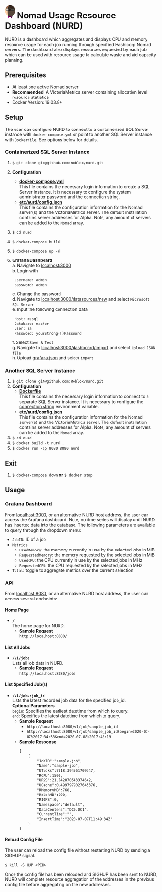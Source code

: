 # <img src="NURD.png" width="33" height="44" alt=":NURD:" class="emoji" title=":NURD:"/> Nomad Usage Resource Dashboard (NURD)
NURD is a dashboard which aggregates and displays CPU and memory resource usage for each job running through specified Hashicorp Nomad servers. The dashboard also displays resources requested by each job, which can be used with resource usage to calculate waste and aid capacity planning. 

## Prerequisites
* At least one active Nomad server
* **Recommended:** A VictoriaMetrics server containing allocation level resource statistics
* Docker Version: 19.03.8+

## Setup
The user can configure NURD to connect to a containerized SQL Server instance with `docker-compose.yml` or point to another SQL Server instance with `Dockerfile`. See options below for details. 

### Containerized SQL Server Instance
1. `$ git clone git@github.com:Roblox/nurd.git`
2. **Configuration**<br>
    * **[docker-compose.yml](https://github.com/Roblox/nurd/blob/master/docker-compose.yml)**<br>
        This file contains the necessary login information to create a SQL Server instance. It is necessary to configure the system administrator password and the connection string.
    * **[etc/nurd/config.json](https://github.com/Roblox/nurd/blob/master/etc/nurd/config.json)**<br>
        This file contains the configuration information for the Nomad server(s) and the VictoriaMetrics server. The default installation contains server addresses for Alpha. Note, any amount of servers can be added to the `Nomad` array.
3. `$ cd nurd`
4. `$ docker-compose build`
5. `$ docker-compose up -d`
6. **Grafana Dashboard**<br>
    a. Navigate to [localhost:3000](http://localhost:3000)<br>
    b. Login with
        
        username: admin
        password: admin
    c. Change the password<br>
    d. Navigate to [localhost:3000/datasources/new](http://localhost:3000/datasources/new) and select `Microsoft SQL Server`<br>
    e. Input the following connection data

        Host: mssql
        Database: master
        User: sa
        Password: yourStrong(!)Password
    f. Select `Save & Test`<br>
    g. Navigate to [localhost:3000/dashboard/import](http://localhost:3000/dashboard/import) and select `Upload JSON file`<br>
    h. Upload [grafana.json](https://github.com/Roblox/nurd/blob/master/grafana.json) and select `import`<br>


### Another SQL Server Instance
1. `$ git clone git@github.com:Roblox/nurd.git`
2. **Configuration**<br>
    * **[Dockerfile](https://github.com/Roblox/nurd/blob/master/Dockerfile)**<br>
        This file contains the necessary login information to connect to a separate SQL Server instance. It is necessary to configure the [connection string](https://github.com/Roblox/nurd/blob/master/Dockerfile#L5)  environment variable.
    * **[etc/nurd/config.json](https://github.com/Roblox/nurd/blob/master/etc/nurd/config.json)**<br>
        This file contains the configuration information for the Nomad server(s) and the VictoriaMetrics server. The default installation contains server addresses for Alpha. Note, any amount of servers can be added to the `Nomad` array.
3. `$ cd nurd`
4. `$ docker build -t nurd .`
5. `$ docker run -dp 8080:8080 nurd`

## Exit
1. `$ docker-compose down` __or__ `$ docker stop`

## Usage
### Grafana Dashboard
From [localhost:3000](http://localhost:3000), or an alternative NURD host address, the user can access the Grafana dashboard. Note, no time series will display until NURD has inserted data into the database. The following parameters are available to query through the dropdown menu:<br>
* `JobID`: ID of a job
* `Metrics`
    * `UsedMemory`: the memory currently in use by the selected jobs in MiB
    * `RequestedMemory`: the memory requested by the selected jobs in MiB
    * `UsedCPU`: the CPU currently in use by the selected jobs in MHz
    * `RequestedCPU`: the CPU requested by the selected jobs in MHz
* `Total`: toggle to aggregate metrics over the current selection

### API
From [localhost:8080](http://localhost:8080), or an alternative NURD host address, the user can access several endpoints:

#### Home Page
* **`/`**<br>
The home page for NURD.
    * **Sample Request**<br>
    `http://localhost:8080/`

#### List All Jobs
* **`/v1/jobs`**<br>
Lists all job data in NURD.
    * **Sample Request**<br>
    `http://localhost:8080/jobs`

#### List Specified Job(s)
* **`/v1/job/:job_id`**<br>
Lists the latest recorded job data for the specified job_id.<br>
**Optional Parameters**<br>
`begin`: Specifies the earliest datetime from which to query.<br>
`end`: Specifies the latest datetime from which to query.<br>
    * **Sample Request**<br>
        * `http://localhost:8080/v1/job/sample_job_id`<br>
        * `http://localhost:8080/v1/job/sample_job_id?begin=2020-07-07%2017:34:53&end=2020-07-08%2017:42:19`
    * **Sample Response**<br>
        ```
        [
            {
                "JobID":"sample-job",
                "Name":"sample-job",
                "UTicks":7318.394561709347,
                "RCPU":1500,
                "URSS":21.542070543374642,
                "UCache":0.4997979027645376,
                "RMemoryMB":768,
                "RdiskMB":900,
                "RIOPS":0,
                "Namespace":"default",
                "DataCenters":"DC0,DC1",
                "CurrentTime":"",
                "InsertTime":"2020-07-07T11:49:34Z"
            }
        ]
        ```
#### Reload Config File
The user can reload the config file without restarting NURD by sending a SIGHUP signal.<br>

`$ kill -S HUP <PID>`<br>

Once the config file has been reloaded and SIGHUP has been sent to NURD, NURD will complete resource aggregation of the addresses in the previous config file before aggregating on the new addresses. 